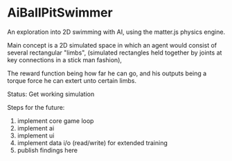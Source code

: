 # AiBallPitSwimmer
 An exploration into 2D swimming with AI, using the matter.js physics engine.

Main concept is a 2D simulated space in which an agent would consist of several rectangular "limbs", (simulated rectangles held together by joints at key connections in a stick man fashion),

The reward function being how far he can go, and his outputs being a torque force he can extert unto certain limbs.

Status: Get working simulation

Steps for the future:
1. implement core game loop
2. implement ai
3. implement ui
4. implement data i/o (read/write) for extended training
5. publish findings here
